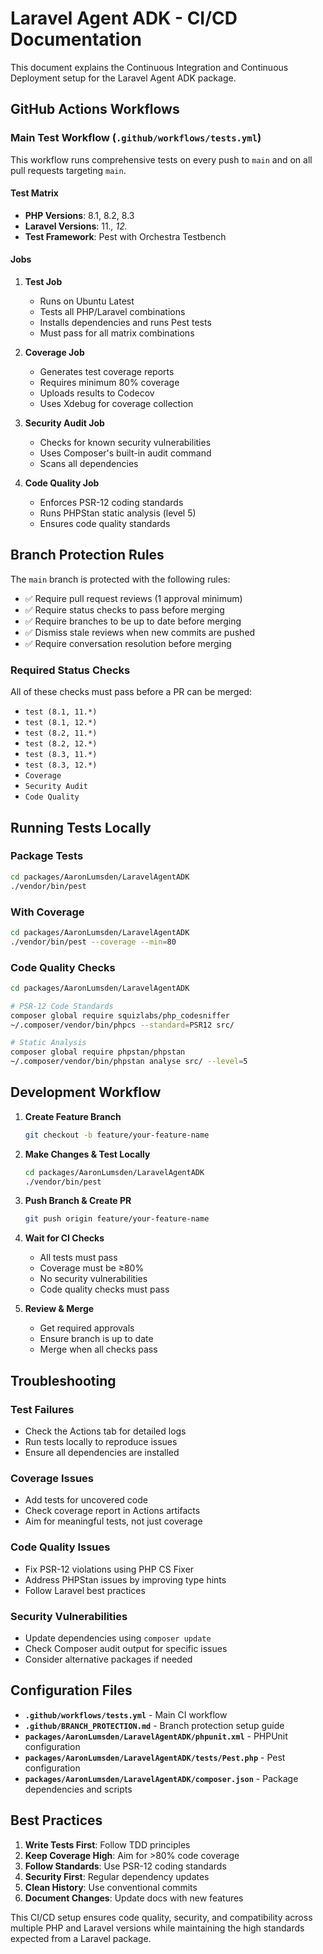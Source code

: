 # Laravel Agent ADK - CI/CD Documentation

This document explains the Continuous Integration and Continuous Deployment setup for the Laravel Agent ADK package.

## GitHub Actions Workflows

### Main Test Workflow (`.github/workflows/tests.yml`)

This workflow runs comprehensive tests on every push to `main` and on all pull requests targeting `main`.

#### Test Matrix
- **PHP Versions**: 8.1, 8.2, 8.3
- **Laravel Versions**: 11.*, 12.*
- **Test Framework**: Pest with Orchestra Testbench

#### Jobs

1. **Test Job**
   - Runs on Ubuntu Latest
   - Tests all PHP/Laravel combinations
   - Installs dependencies and runs Pest tests
   - Must pass for all matrix combinations

2. **Coverage Job**
   - Generates test coverage reports
   - Requires minimum 80% coverage
   - Uploads results to Codecov
   - Uses Xdebug for coverage collection

3. **Security Audit Job**
   - Checks for known security vulnerabilities
   - Uses Composer's built-in audit command
   - Scans all dependencies

4. **Code Quality Job**
   - Enforces PSR-12 coding standards
   - Runs PHPStan static analysis (level 5)
   - Ensures code quality standards

## Branch Protection Rules

The `main` branch is protected with the following rules:

- ✅ Require pull request reviews (1 approval minimum)
- ✅ Require status checks to pass before merging
- ✅ Require branches to be up to date before merging
- ✅ Dismiss stale reviews when new commits are pushed
- ✅ Require conversation resolution before merging

### Required Status Checks

All of these checks must pass before a PR can be merged:
- `test (8.1, 11.*)`
- `test (8.1, 12.*)`
- `test (8.2, 11.*)`
- `test (8.2, 12.*)`
- `test (8.3, 11.*)`
- `test (8.3, 12.*)`
- `Coverage`
- `Security Audit`
- `Code Quality`

## Running Tests Locally

### Package Tests
```bash
cd packages/AaronLumsden/LaravelAgentADK
./vendor/bin/pest
```

### With Coverage
```bash
cd packages/AaronLumsden/LaravelAgentADK
./vendor/bin/pest --coverage --min=80
```

### Code Quality Checks
```bash
cd packages/AaronLumsden/LaravelAgentADK

# PSR-12 Code Standards
composer global require squizlabs/php_codesniffer
~/.composer/vendor/bin/phpcs --standard=PSR12 src/

# Static Analysis
composer global require phpstan/phpstan
~/.composer/vendor/bin/phpstan analyse src/ --level=5
```

## Development Workflow

1. **Create Feature Branch**
   ```bash
   git checkout -b feature/your-feature-name
   ```

2. **Make Changes & Test Locally**
   ```bash
   cd packages/AaronLumsden/LaravelAgentADK
   ./vendor/bin/pest
   ```

3. **Push Branch & Create PR**
   ```bash
   git push origin feature/your-feature-name
   ```

4. **Wait for CI Checks**
   - All tests must pass
   - Coverage must be ≥80%
   - No security vulnerabilities
   - Code quality checks must pass

5. **Review & Merge**
   - Get required approvals
   - Ensure branch is up to date
   - Merge when all checks pass

## Troubleshooting

### Test Failures
- Check the Actions tab for detailed logs
- Run tests locally to reproduce issues
- Ensure all dependencies are installed

### Coverage Issues
- Add tests for uncovered code
- Check coverage report in Actions artifacts
- Aim for meaningful tests, not just coverage

### Code Quality Issues
- Fix PSR-12 violations using PHP CS Fixer
- Address PHPStan issues by improving type hints
- Follow Laravel best practices

### Security Vulnerabilities
- Update dependencies using `composer update`
- Check Composer audit output for specific issues
- Consider alternative packages if needed

## Configuration Files

- **`.github/workflows/tests.yml`** - Main CI workflow
- **`.github/BRANCH_PROTECTION.md`** - Branch protection setup guide
- **`packages/AaronLumsden/LaravelAgentADK/phpunit.xml`** - PHPUnit configuration
- **`packages/AaronLumsden/LaravelAgentADK/tests/Pest.php`** - Pest configuration
- **`packages/AaronLumsden/LaravelAgentADK/composer.json`** - Package dependencies and scripts

## Best Practices

1. **Write Tests First**: Follow TDD principles
2. **Keep Coverage High**: Aim for >80% code coverage
3. **Follow Standards**: Use PSR-12 coding standards
4. **Security First**: Regular dependency updates
5. **Clean History**: Use conventional commits
6. **Document Changes**: Update docs with new features

This CI/CD setup ensures code quality, security, and compatibility across multiple PHP and Laravel versions while maintaining the high standards expected from a Laravel package.
